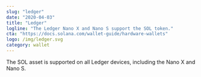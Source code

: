 ```yaml
---
slug: "ledger"
date: "2020-04-03"
title: "Ledger"
logline: "The Ledger Nano X and Nano S support the SOL token."
cta: "https://docs.solana.com/wallet-guide/hardware-wallets"
logo: /img/ledger.svg
category: wallet
---
```


The SOL asset is supported on all Ledger devices, including the Nano X and Nano S.
